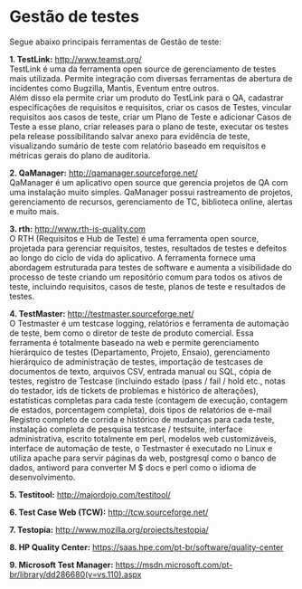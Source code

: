 # Gestão de testes

Segue abaixo principais ferramentas de Gestão de teste:

**1. TestLink:** <http://www.teamst.org/>  
TestLink é uma da ferramenta open source de gerenciamento de testes mais utilizada. Permite integração com diversas ferramentas de abertura de incidentes como Bugzilla, Mantis, Eventum entre outros.  
Além disso ela permite criar um produto do TestLink para o QA, cadastrar especificações de requisitos e requisitos, criar os casos de Testes, vincular requisitos aos casos de teste, criar um Plano de Teste e adicionar Casos de Teste a esse plano, criar releases para o plano de teste, executar os testes pela release possibilitando salvar anexo para evidência de teste, visualizando sumário de teste com relatório baseado em requisitos e métricas gerais do plano de auditoria.  

**2. QaManager:** <http://qamanager.sourceforge.net/>  
QaManager é um aplicativo open source que gerencia projetos de QA com uma instalação muito simples. QaManager possui rastreamento de projetos, gerenciamento de recursos, gerenciamento de TC, biblioteca online, alertas e muito mais.

**3. rth:** <http://www.rth-is-quality.com>  
O RTH (Requisitos e Hub de Teste) é uma ferramenta open source, projetada para gerenciar requisitos, testes, resultados de testes e defeitos ao longo do ciclo de vida do aplicativo. A ferramenta fornece uma abordagem estruturada para testes de software e aumenta a visibilidade do processo de teste criando um repositório comum para todos os ativos de teste, incluindo requisitos, casos de teste, planos de teste e resultados de testes.

**4. TestMaster:** <http://testmaster.sourceforge.net/>  
O Testmaster é um testcase logging, relatórios e ferramenta de automação de teste, bem como o diretor de teste de produto comercial. Essa ferramenta é totalmente baseado na web e permite gerenciamento hierárquico de testes (Departamento, Projeto, Ensaio), gerenciamento hierárquico de administração de testes, importação de testcases de documentos de texto, arquivos CSV, entrada manual ou SQL, cópia de testes, registro de Testcase (incluindo estado (pass / fail / hold etc., notas do testador, ids de tickets de problemas e histórico de alterações), estatísticas completas para cada teste (contagem de execução, contagem de estados, porcentagem completa), dois tipos de relatórios de e-mail
Registro completo de corrida e histórico de mudanças para cada teste, instalação completa de pesquisa testcase / testsuite, interface administrativa, escrito totalmente em perl, modelos web customizáveis, interface de automação de teste, o Testmaster é executado no Linux e utiliza apache para servir páginas da web, postgresql como o banco de dados, antiword para converter M $ docs e perl como o idioma de desenvolvimento. 

**5. Testitool:** <http://majordojo.com/testitool/>  

**6. Test Case Web (TCW):** <http://tcw.sourceforge.net/>  

**7. Testopia:** <http://www.mozilla.org/projects/testopia/>  

**8. HP Quality Center:** <https://saas.hpe.com/pt-br/software/quality-center>  

**9. Microsoft Test Manager:** <https://msdn.microsoft.com/pt-br/library/dd286680(v=vs.110).aspx>  

